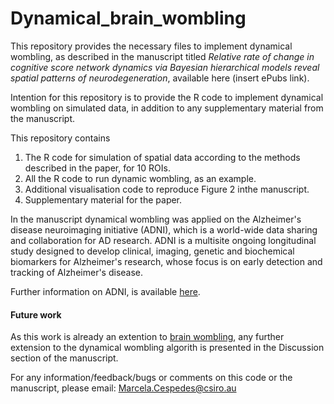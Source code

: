 # Dynamical_brain_wombling

This repository provides the necessary files to implement dynamical wombling, as described in the manuscript titled *Relative rate of change in cognitive score network dynamics via Bayesian hierarchical models reveal spatial patterns of neurodegeneration*, available here (insert ePubs link).

Intention for this repository is to provide the R code to implement dynamical wombling on simulated data, in addition to any supplementary material from the manuscript.

This repository contains
1. The R code for simulation of spatial data according to the methods described in the paper, for 10 ROIs.
2. All the R code to run dynamic wombling, as an example.
3. Additional visualisation code to reproduce Figure 2 inthe manuscript.
4. Supplementary material for the paper.

In the manuscript dynamical wombling was applied on the Alzheimer's disease neuroimaging initiative (ADNI), which is a world-wide data sharing and collaboration for AD research. ADNI is a multisite ongoing longitudinal study designed to develop clinical, imaging, genetic and biochemical biomarkers for Alzheimer's research, whose focus is on early detection and tracking of Alzheimer's disease.

Further information on ADNI, is available [here](http://adni.loni.usc.edu/).

#### Future work
As this work is already an extention to [brain wombling](https://github.com/MarcelaCespedes/Brain_wombling), any further extension to the dynamical wombling algorith is presented in the Discussion section of the manuscript. 

For any information/feedback/bugs or comments on this code or the manuscript, please email: Marcela.Cespedes@csiro.au
